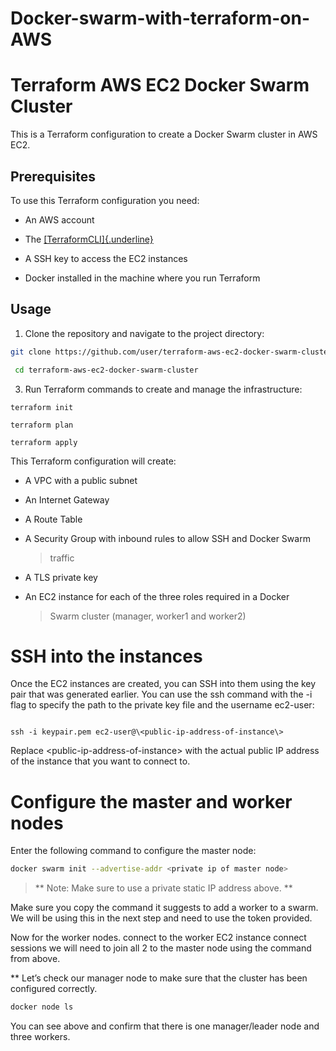 # Docker-swarm-with-terraform-on-AWS
# **Terraform AWS EC2 Docker Swarm Cluster**

This is a Terraform configuration to create a Docker Swarm cluster in
AWS EC2.

## **Prerequisites**

To use this Terraform configuration you need:

-   An AWS account

-   The [[TerraformCLI]{.underline}](https://learn.hashicorp.com/tutorials/terraform/install-cli)

-   A SSH key to access the EC2 instances

-   Docker installed in the machine where you run Terraform

## **Usage**

1.  Clone the repository and navigate to the project directory:


```sh
git clone https://github.com/user/terraform-aws-ec2-docker-swarm-cluster.git

 cd terraform-aws-ec2-docker-swarm-cluster
```



3.  Run Terraform commands to create and manage the infrastructure:
```
terraform init
```
```
terraform plan
```
```
terraform apply
```


This Terraform configuration will create:

-   A VPC with a public subnet

-   An Internet Gateway

-   A Route Table

-   A Security Group with inbound rules to allow SSH and Docker Swarm
    > traffic

-   A TLS private key

-   An EC2 instance for each of the three roles required in a Docker
    > Swarm cluster (manager, worker1 and worker2)


# **SSH into the instances**

Once the EC2 instances are created, you can SSH into them using the key
pair that was generated earlier. You can use the ssh command with the -i
flag to specify the path to the private key file and the username
ec2-user:

```

ssh -i keypair.pem ec2-user@\<public-ip-address-of-instance\>
```
Replace \<public-ip-address-of-instance\> with the actual public IP
address of the instance that you want to connect to. 


# Configure the master and worker nodes

Enter the following command to configure the master node:
```sh
docker swarm init --advertise-addr <private ip of master node>
```
> ** Note: Make sure to use a private static IP address above. **

 Make sure you copy the command it suggests to add a worker to a swarm. We will be using this in the next step and need to use the token provided.


Now for the worker nodes. connect to the worker  EC2 instance connect sessions we will need to join all 2 to the master node using the command from above.




** Let’s check our manager node to make sure that the cluster has been configured correctly.
```sh
docker node ls
```
You can see above and confirm that there is one manager/leader node and three workers.



